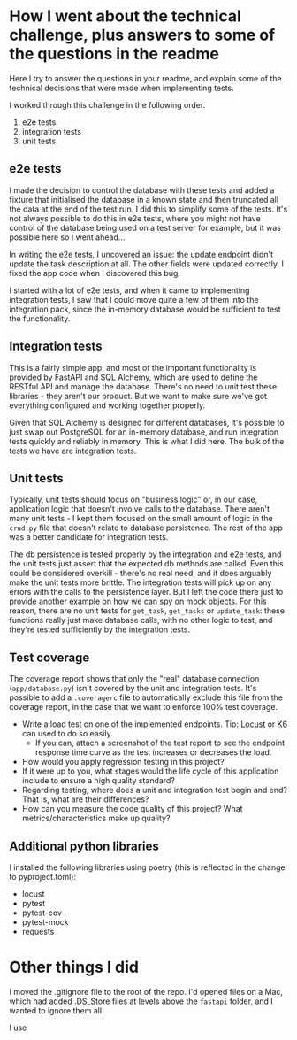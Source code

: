 # How I went about the technical challenge, plus answers to some of the questions in the readme

Here I try to answer the questions in your readme, and explain some of the technical decisions that were made when implementing tests.

I worked through this challenge in the following order.

1. e2e tests
1. integration tests
1. unit tests

## e2e tests

I made the decision to control the database with these tests and added a fixture that initialised the database in a known state and then truncated all the data at the end of the test run. I did this to simplify some of the tests. It's not always possible to do this in e2e tests, where you might not have control of the database being used on a test server for example, but it was possible here so I went ahead...

In writing the e2e tests, I uncovered an issue: the update endpoint didn't update the task description at all. The other fields were updated correctly. I fixed the app code when I discovered this bug.

I started with a lot of e2e tests, and when it came to implementing integration tests, I saw that I could move quite a few of them into the integration pack, since the in-memory database would be sufficient to test the functionality.

## Integration tests

This is a fairly simple app, and most of the important functionality is provided by FastAPI and SQL Alchemy, which are used to define the RESTful API and manage the database. There's no need to unit test these libraries - they aren't our product. But we want to make sure we've got everything configured and working together properly.

Given that SQL Alchemy is designed for different databases, it's possible to just swap out PostgreSQL for an in-memory database, and run integration tests quickly and reliably in memory. This is what I did here. The bulk of the tests we have are integration tests.

## Unit tests

Typically, unit tests should focus on "business logic" or, in our case, application logic that doesn't involve calls to the database. There aren't many unit tests - I kept them focused on the small amount of logic in the `crud.py` file that doesn't relate to database persistence. The rest of the app was a better candidate for integration tests.

The db persistence is tested properly by the integration and e2e tests, and the unit tests just assert that the expected db methods are called. Even this could be considered overkill - there's no real need, and it does arguably make the unit tests more brittle. The integration tests will pick up on any errors with the calls to the persistence layer. But I left the code there just to provide another example on how we can spy on mock objects. For this reason, there are no unit tests for `get_task`, `get_tasks` or `update_task`: these functions really just make database calls, with no other logic to test, and they're tested sufficiently by the integration tests.

## Test coverage

The coverage report shows that only the "real" database connection (`app/database.py`) isn't covered by the unit and integration tests. It's possible to add a `.coveragerc` file to automatically exclude this file from the coverage report, in the case that we want to enforce 100% test coverage.




- Write a load test on one of the implemented endpoints. Tip: [Locust](https://locust.io) or [K6](https://k6.io) can used to do so easily.
  - If you can, attach a screenshot of the test report to see the endpoint response time curve as the test increases or decreases the load.
- How would you apply regression testing in this project?
- If it were up to you, what stages would the life cycle of this application include to ensure a high quality standard?
- Regarding testing, where does a unit and integration test begin and end? That is, what are their differences?
- How can you measure the code quality of this project? What metrics/characteristics make up quality?


## Additional python libraries

I installed the following libraries using poetry (this is reflected in the change to pyproject.toml):

- locust
- pytest
- pytest-cov
- pytest-mock
- requests


# Other things I did

I moved the .gitignore file to the root of the repo. I'd opened files on a Mac, which had added .DS_Store files at levels above the `fastapi` folder, and I wanted to ignore them all.

I use